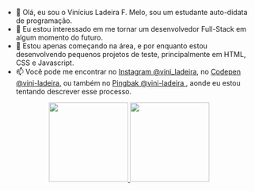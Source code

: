 - 👋 Olá, eu sou o Vinícius Ladeira F. Melo, sou um estudante auto-didata de programação. 
- 👀 Eu estou interessado em me tornar um desenvolvedor Full-Stack em algum momento do futuro. 
- 🌱 Estou apenas começando na área, e por enquanto estou desenvolvendo pequenos projetos de teste, principalmente em HTML, CSS e Javascript. 
- 📫 Você pode me encontrar no <a href="https://www.instagram.com/vini_ladeira/">Instagram @vini_ladeira</a>, no <a href="https://codepen.io/vini-ladeira">Codepen @vini-ladeira</a>, ou também no <a href="https://pingback.com/vini-ladeira">Pingbak @vini-ladeira </a>, aonde eu estou tentando descrever esse processo.

<div align="center">
  <a href="https://github.com/vini-ladeira">
  <img height="160em" src="https://github-readme-stats.vercel.app/api?username=vini-ladeira&show_icons=true&theme=gotham&include_all_commits=true&count_private=true"/>
  <img height="160em" src="https://github-readme-stats.vercel.app/api/top-langs/?username=vini-ladeira&layout=compact&langs_count=7&theme=gotham"/>
</div>
